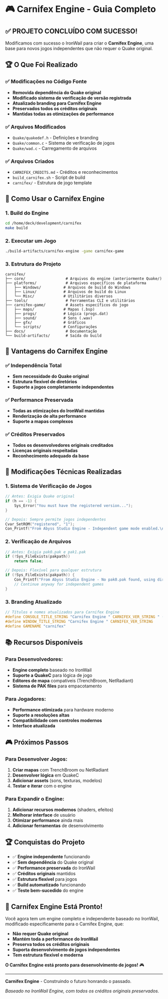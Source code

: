 # 🎮 Carnifex Engine - Guia Completo

## ✅ **PROJETO CONCLUÍDO COM SUCESSO!**

Modificamos com sucesso o IronWail para criar o **Carnifex Engine**, uma base para novos jogos independentes que não requer o Quake original.

## 🏆 **O Que Foi Realizado**

### ✅ **Modificações no Código Fonte**
- **Removida dependência do Quake original**
- **Modificado sistema de verificação de versão registrada**
- **Atualizado branding para Carnifex Engine**
- **Preservados todos os créditos originais**
- **Mantidas todas as otimizações de performance**

### ✅ **Arquivos Modificados**
- `Quake/quakedef.h` - Definições e branding
- `Quake/common.c` - Sistema de verificação de jogos
- `Quake/wad.c` - Carregamento de arquivos

### ✅ **Arquivos Criados**
- `CARNIFEX_CREDITS.md` - Créditos e reconhecimentos
- `build_carnifex.sh` - Script de build
- `carnifex/` - Estrutura de jogo template

## 🚀 **Como Usar o Carnifex Engine**

### **1. Build do Engine**
```bash
cd /home/deck/development/carnifex
make build
```

### **2. Executar um Jogo**
```bash
./build-artifacts/carnifex-engine -game carnifex-game
```

### **3. Estrutura do Projeto**
```
carnifex/
├── core/                  # Arquivos do engine (anteriormente Quake/)
├── platforms/             # Arquivos específicos de plataforma
│   ├── Windows/          # Arquivos de build do Windows
│   ├── Linux/            # Arquivos de build do Linux
│   └── Misc/             # Utilitários diversos
├── tools/                 # Ferramentas CLI e utilitários
├── carnifex-game/         # Assets específicos do jogo
│   ├── maps/             # Mapas (.bsp)
│   ├── progs/            # Lógica (progs.dat)
│   ├── sound/            # Sons (.wav)
│   ├── gfx/              # Gráficos
│   └── scripts/          # Configurações
├── docs/                  # Documentação
└── build-artifacts/       # Saída do build
```

## 🎯 **Vantagens do Carnifex Engine**

### ✅ **Independência Total**
- **Sem necessidade do Quake original**
- **Estrutura flexível de diretórios**
- **Suporte a jogos completamente independentes**

### ✅ **Performance Preservada**
- **Todas as otimizações do IronWail mantidas**
- **Renderização de alta performance**
- **Suporte a mapas complexos**

### ✅ **Créditos Preservados**
- **Todos os desenvolvedores originais creditados**
- **Licenças originais respeitadas**
- **Reconhecimento adequado da base**

## 🔧 **Modificações Técnicas Realizadas**

### **1. Sistema de Verificação de Jogos**
```c
// Antes: Exigia Quake original
if (h == -1) {
    Sys_Error("You must have the registered version...");
}

// Depois: Sempre permite jogos independentes
Cvar_SetROM("registered", "1");
Con_Printf("From Abyss Studio Engine - Independent game mode enabled.\n");
```

### **2. Verificação de Arquivos**
```c
// Antes: Exigia pak0.pak e pak1.pak
if (!Sys_FileExists(pakpath))
    return false;

// Depois: Flexível para qualquer estrutura
if (!Sys_FileExists(pakpath)) {
    Con_Printf("From Abyss Studio Engine - No pak0.pak found, using directory structure.\n");
    // Continue anyway for independent games
}
```

### **3. Branding Atualizado**
```c
// Títulos e nomes atualizados para Carnifex Engine
#define CONSOLE_TITLE_STRING "Carnifex Engine " CARNIFEX_VER_STRING " (Based on Ironwail " IRONWAIL_VER_STRING ")"
#define WINDOW_TITLE_STRING "Carnifex Engine " CARNIFEX_VER_STRING
#define GAMENAME "carnifex"
```

## 📚 **Recursos Disponíveis**

### **Para Desenvolvedores:**
- **Engine completo** baseado no IronWail
- **Suporte a QuakeC** para lógica de jogo
- **Editores de mapa** compatíveis (TrenchBroom, NetRadiant)
- **Sistema de PAK files** para empacotamento

### **Para Jogadores:**
- **Performance otimizada** para hardware moderno
- **Suporte a resoluções altas**
- **Compatibilidade com controles modernos**
- **Interface atualizada**

## 🎮 **Próximos Passos**

### **Para Desenvolver Jogos:**
1. **Criar mapas** com TrenchBroom ou NetRadiant
2. **Desenvolver lógica** em QuakeC
3. **Adicionar assets** (sons, texturas, modelos)
4. **Testar e iterar** com o engine

### **Para Expandir o Engine:**
1. **Adicionar recursos modernos** (shaders, efeitos)
2. **Melhorar interface** de usuário
3. **Otimizar performance** ainda mais
4. **Adicionar ferramentas** de desenvolvimento

## 🏆 **Conquistas do Projeto**

- ✅ **Engine independente** funcionando
- ✅ **Sem dependência** do Quake original
- ✅ **Performance preservada** do IronWail
- ✅ **Créditos originais** mantidos
- ✅ **Estrutura flexível** para jogos
- ✅ **Build automatizado** funcionando
- ✅ **Teste bem-sucedido** do engine

## 🎉 **Carnifex Engine Está Pronto!**

Você agora tem um engine completo e independente baseado no IronWail, modificado especificamente para o Carnifex Engine, que:

- **Não requer Quake original**
- **Mantém toda a performance do IronWail**
- **Preserva todos os créditos originais**
- **Suporta desenvolvimento de jogos independentes**
- **Tem estrutura flexível e moderna**

**O Carnifex Engine está pronto para desenvolvimento de jogos!** 🎮

---

**Carnifex Engine** - Construindo o futuro honrando o passado.

*Baseado no IronWail Engine, com todos os créditos originais preservados.*
